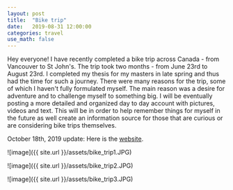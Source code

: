 ```yaml
---
layout: post
title:  "Bike trip"
date:   2019-08-31 12:00:00
categories: travel
use_math: false
---
```


Hey everyone! I have recently completed a bike trip across Canada - from Vancouver to St John's. The trip took two months - from June 23rd to August 23rd. I completed my thesis for my masters in late spring and thus had the time for such a journey. There were many reasons for the trip, some of which I haven't fully formulated myself. The main reason was a desire for adventure and to challenge myself to something big. I will be eventually posting a more detailed and organized day to day account with pictures, videos and text. This will be in order to help remember things for myself in the future as well create an information source for those that are curious or are considering bike trips themselves.

October 18th, 2019 update: Here is the [website](https://twotired.ca).


![image]({{ site.url }}/assets/bike_trip1.JPG)

![image]({{ site.url }}/assets/bike_trip2.JPG)

![image]({{ site.url }}/assets/bike_trip3.JPG)

